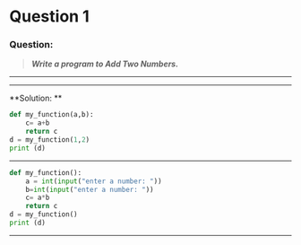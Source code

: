 # Question 1

### **Question:**

> ***Write a program to Add Two Numbers.***

---------------------------------------
---------------------------------------
**Solution: **

```python
def my_function(a,b):
    c= a+b
    return c
d = my_function(1,2)
print (d)
```
----------------------------------------

```python
def my_function():
    a = int(input("enter a number: "))
    b=int(input("enter a number: "))
    c= a*b
    return c
d = my_function()
print (d)

```
----------------------------------------
